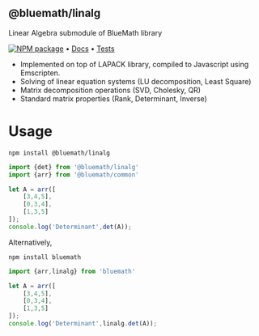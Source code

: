 
## @bluemath/linalg

Linear Algebra submodule of BlueMath library

[![NPM package](https://img.shields.io/npm/v/@bluemath/linalg.svg)](https://www.npmjs.com/package/@bluemath/linalg)
&#8226;
[Docs](/bm/linalg/docs/index.html)
&#8226;
[Tests](bm/linalg/test/index.html)

* Implemented on top of LAPACK library, compiled to Javascript using Emscripten.
* Solving of linear equation systems (LU decomposition, Least Square)
* Matrix decomposition operations (SVD, Cholesky, QR)
* Standard matrix properties (Rank, Determinant, Inverse)

Usage
===

    npm install @bluemath/linalg
    
```typescript
import {det} from '@bluemath/linalg'
import {arr} from '@bluemath/common'

let A = arr([
    [3,4,5],
    [0,3,4],
    [1,3,5]
]);
console.log('Determinant',det(A));
```

Alternatively,

    npm install bluemath
    
```typescript
import {arr,linalg} from 'bluemath'

let A = arr([
    [3,4,5],
    [0,3,4],
    [1,3,5]
]);
console.log('Determinant',linalg.det(A));
```
